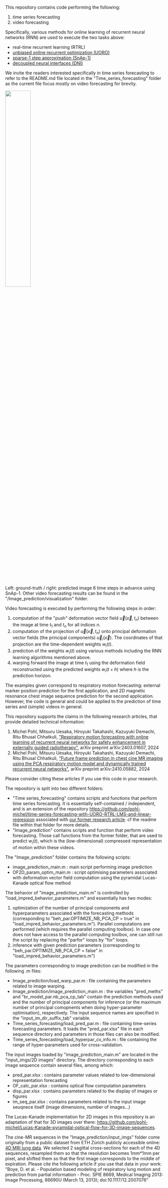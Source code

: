 This repository contains code performing the following:
1. time series forecasting
2. video forecasting

Specifically, various methods for online learning of recurrent neural networks (RNN) are used to execute the two tasks above:
 - real-time recurrent learning (RTRL)
 - [unbiased online recurrent optimization (UORO)](https://arxiv.org/abs/1702.05043)
 - [sparse-1 step approximation (SnAp-1)](https://arxiv.org/abs/2006.07232)
 - [decoupled neural interfaces (DNI)](http://proceedings.mlr.press/v70/jaderberg17a.html)

We invite the readers interested specifically in time series forecasting to refer to the README.md file located in the "Time_series_forecasting" folder as the current file focus mostly on video forecasting for brevity.

<img src="Image_prediction/visualization/4. sq sl014 sag Xcs=165 SnAp-1 k=6 q=110 eta=0.01 sg=0.02 h=6 3 cpts_t=181_to_200_cropped.gif" width="40%" height="40%"/>

Left: ground-truth / right: predicted image 6 time steps in advance using SnAp-1. Other video forecasting results can be found in the "/Image_prediction/visualization" folder.

Video forecasting is executed by performing the following steps in order:
1. computation of the "push" deformation vector field ${\vec{u}(\vec{x}, t_n)}$ between the image at time $t_1$ and $t_n$ for all indices $n$.
2. computation of the projection of ${\vec{u}(\vec{x}, t_n)}$ onto principal deformation vector fields (the principal components) ${\vec{u}_i(\vec{x})}$. The coordinates of that projection are the time-dependent weights $w_i(t)$.
3. prediction of the weights $w_i(t)$ using various methods including the RNN learning algorithms mentioned above.
4. warping forward the image at time $t_1$ using the deformation field reconstructed using the predicted weights $w_i(t+h)$ where $h$ is the prediction horizon.

The examples given correspond to respiratory motion forecasting: external marker position prediction for the first application, and 2D magnetic resonance chest image sequence prediction for the second application. However, the code is general and could be applied to the prediction of time series and (simple) videos in general.   

This repository supports the claims in the following research articles, that provide detailed technical information:
1. Michel Pohl, Mitsuru Uesaka, Hiroyuki Takahashi, Kazuyuki Demachi, Ritu Bhusal Chhatkuli, ["Respiratory motion forecasting with online learning of recurrent neural networks for safety enhancement in externally guided radiotherapy"](https://doi.org/10.48550/arXiv.2403.01607), arXiv preprint arXiv:2403.01607, 2024  
2. Michel Pohl, Mitsuru Uesaka, Hiroyuki Takahashi, Kazuyuki Demachi, Ritu Bhusal Chhatkuli, ["Future frame prediction in chest cine MR imaging using the PCA respiratory motion model and dynamically trained recurrent neural networks"](https://doi.org/10.48550/arXiv.2410.05882), arXiv preprint arXiv:2410.05882, 2024

Please consider citing these articles if you use this code in your research.

The repository is split into two different folders:
 - "Time series_forecasting" contains scripts and functions that perform time series forecasting. It is essentially self-contained / independent, and is an extension of the repository https://github.com/pohl-michel/time-series-forecasting-with-UORO-RTRL-LMS-and-linear-regression associated with [our former research article](https://doi.org/10.48550/arXiv.2106.01100). cf the readme file within that folder for more details.
 - "Image_prediction" contains scripts and function that perform video forecasting. Those call functions from the former folder, that are used to predict $w_i(t)$, which is the (low-dimensional) compressed representation of motion within these videos.

The "Image_prediction" folder contains the following scripts:
 - image_prediction_main.m : main script performing image prediction 
 - OF2D_param_optim_main.m : script optimising parameters associated with deformation vector field computation using the pyramidal Lucas-Kanade optical flow method

The behavior of "image_prediction_main.m" is controlled by "load_impred_behavior_parameters.m" and essentially has two modes:
 1. optimization of the number of principal components and hyperparameters associated with the forecasting methods (corresponding to "beh_par.OPTIMIZE_NB_PCA_CP = true" in "load_impred_behavior_parameters.m"). Parallel computations are performed (which requires the parallel computing toolbox). In case one does not have access to the parallel computing toolbox, one can still run the script by replacing the "parfor" loops by "for" loops.
 2. inference with given prediction parameters (corresponding to "beh_par.OPTIMIZE_NB_PCA_CP = false" in "load_impred_behavior_parameters.m")

The parameters corresponding to image prediction can be modified in the following .m files:
 - Image_prediction/load_warp_par.m : file containing the parameters related to image warping.
 - Image_prediction/image_prediction_main.m : the variables "pred_meths" and "br_model_par.nb_pca_cp_tab" contain the prediction methods used and the number of principal components for inference (or the maximum number of principal comopnents when doing hyper-parameter optimisation), respectively. The input sequence names are specified in the "input_im_dir_suffix_tab" variable.
 - Time_series_forecasting/load_pred_par.m : file containing time-series forecasting parameters. It loads the "pred_par.xlsx" file in each sequence directory and parameters in those files can also be modified.
 - Time_series_forecasting/load_hyperpar_cv_info.m : file containing the range of hyper-parameters used for cross-validation.

The input images loaded by "image_prediction_main.m" are located in the "input_imgs/2D images" directory. The directory corresponding to each image sequence contain several files, among which:
 - pred_par.xlsx : contains parameter values related to low-dimensional representation forecasting
 - OF_calc_par.xlsx : contains optical flow computation parameters
 - disp_par.xlsx : contains parameters related to the display of images or figures 
 - im_seq_par.xlsx : contains parameters related to the input image seuqnece itself (image dimensions, number of images...)

The Lucas-Kanade implementation for 2D images in this repository is an adaptation of that for 3D images over there: https://github.com/pohl-michel/Lucas-Kanade-pyramidal-optical-flow-for-3D-image-sequences. 

The cine-MR sequences in the "Image_prediction/input_imgs" folder come originally from a public dataset from ETH Zürich publicly accessible online: [4D MRI lung data](https://bmic.ee.ethz.ch/research/datasets.html).
We selected 2 sagittal cross-sections for each of the 4D sequences, resampled them so that the resolution becomes 1mm*1mm per pixel, and shifted them so that the first image corresponds to the middle of expiration. Please cite the following article if you use that data in your work: "Boye, D. et al. - Population based modeling of respiratory lung motion and prediction from partial information - Proc. SPIE 8669, Medical Imaging 2013: Image Processing, 86690U (March 13, 2013); doi:10.1117/12.2007076"